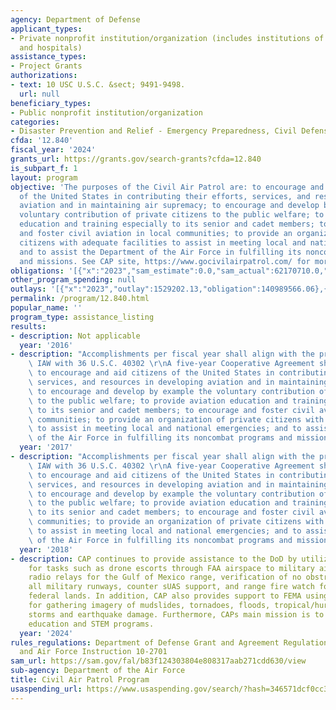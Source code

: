 ```yaml
---
agency: Department of Defense
applicant_types:
- Private nonprofit institution/organization (includes institutions of higher education
  and hospitals)
assistance_types:
- Project Grants
authorizations:
- text: 10 USC U.S.C. &sect; 9491-9498.
  url: null
beneficiary_types:
- Public nonprofit institution/organization
categories:
- Disaster Prevention and Relief - Emergency Preparedness, Civil Defense
cfda: '12.840'
fiscal_year: '2024'
grants_url: https://grants.gov/search-grants?cfda=12.840
is_subpart_f: 1
layout: program
objective: 'The purposes of the Civil Air Patrol are: to encourage and aid citizens
  of the United States in contributing their efforts, services, and resources in developing
  aviation and in maintaining air supremacy; to encourage and develop by example the
  voluntary contribution of private citizens to the public welfare; to provide aviation
  education and training especially to its senior and cadet members; to encourage
  and foster civil aviation in local communities; to provide an organization of private
  citizens with adequate facilities to assist in meeting local and national emergencies;
  and to assist the Department of the Air Force in fulfilling its noncombat programs
  and missions. See CAP site, https://www.gocivilairpatrol.com/ for more information.'
obligations: '[{"x":"2023","sam_estimate":0.0,"sam_actual":62170710.0,"usa_spending_actual":62175769.95},{"x":"2024","sam_estimate":0.0,"sam_actual":71228548.0,"usa_spending_actual":71223488.52},{"x":"2025","sam_estimate":0.0,"sam_actual":71999999.0,"usa_spending_actual":0.0}]'
other_program_spending: null
outlays: '[{"x":"2023","outlay":1529202.13,"obligation":140989566.06},{"x":"2024","outlay":0.0,"obligation":0.0},{"x":"2025","outlay":0.0,"obligation":0.0}]'
permalink: /program/12.840.html
popular_name: ''
program_type: assistance_listing
results:
- description: Not applicable
  year: '2016'
- description: "Accomplishments per fiscal year shall align with the program purpose\
    \ IAW with 36 U.S.C. 40302 \r\nA five-year Cooperative Agreement shall be used\
    \ to encourage and aid citizens of the United States in contributing their efforts,\
    \ services, and resources in developing aviation and in maintaining air supremacy;\
    \ to encourage and develop by example the voluntary contribution of private citizens\
    \ to the public welfare; to provide aviation education and training especially\
    \ to its senior and cadet members; to encourage and foster civil aviation in local\
    \ communities; to provide an organization of private citizens with adequate facilities\
    \ to assist in meeting local and national emergencies; and to assist the Department\
    \ of the Air Force in fulfilling its noncombat programs and missions.\r\n"
  year: '2017'
- description: "Accomplishments per fiscal year shall align with the program purpose\
    \ IAW with 36 U.S.C. 40302 \r\nA five-year Cooperative Agreement shall be used\
    \ to encourage and aid citizens of the United States in contributing their efforts,\
    \ services, and resources in developing aviation and in maintaining air supremacy;\
    \ to encourage and develop by example the voluntary contribution of private citizens\
    \ to the public welfare; to provide aviation education and training especially\
    \ to its senior and cadet members; to encourage and foster civil aviation in local\
    \ communities; to provide an organization of private citizens with adequate facilities\
    \ to assist in meeting local and national emergencies; and to assist the Department\
    \ of the Air Force in fulfilling its noncombat programs and missions.\r\n"
  year: '2018'
- description: CAP continues to provide assistance to the DoD by utilizing its aircraft
    for tasks such as drone escorts through FAA airspace to military airspace, over-the-horizon
    radio relays for the Gulf of Mexico range, verification of no obstructions to
    all military runways, counter sUAS support, and range fire watch for multiple
    federal lands. In addition, CAP also provides support to FEMA using their aircraft
    for gathering imagery of mudslides, tornadoes, floods, tropical/hurricane, winter
    storms and earthquake damage. Furthermore, CAPs main mission is to provide cadet
    education and STEM programs.
  year: '2024'
rules_regulations: Department of Defense Grant and Agreement Regulations (DoDGARS)
  and Air Force Instruction 10-2701
sam_url: https://sam.gov/fal/b83f124303804e808317aab271cdd630/view
sub-agency: Department of the Air Force
title: Civil Air Patrol Program
usaspending_url: https://www.usaspending.gov/search/?hash=346571dcf0cc31da651ac17a5eb49f9c
---
```

